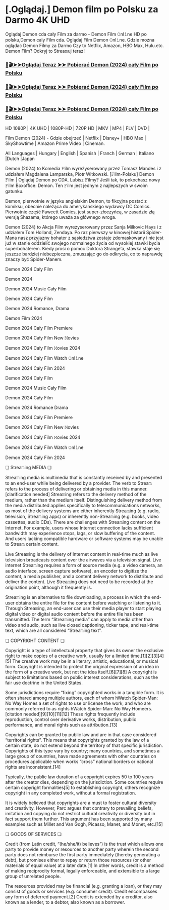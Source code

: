 # [.Oglądaj.] Demon film po Polsku za Darmo 4K UHD

Oglądaj Demon cda cały Film za darmo - Demon Film 𝙾nl𝚒ne HD po polsku,Demon caly Film cda. Oglądaj Film Demon 𝙾nl𝚒ne. Gdzie można oglądać Demon Filmy za Darmo Czy to Netflix, Amazon, HBO Max, Hulu.etc. Demon Film? Odkryj to Strea𝚖uj teraz!

### [📀🎬➤➤Oglądaj Teraz ➤➤ Pobierać Demon (2024) cały Film po Polsku](https://love-4k.com/pl/movie/1128941/the-demon-disorder-gitcodepl)

### [📀🎬➤➤Oglądaj Teraz ➤➤ Pobierać Demon (2024) cały Film po Polsku](https://love-4k.com/pl/movie/1128941/the-demon-disorder-gitcodepl)

### [📀🎬➤➤Oglądaj Teraz ➤➤ Pobierać Demon (2024) cały Film po Polsku](https://love-4k.com/pl/movie/1128941/the-demon-disorder-gitcodepl)

HD 1080P | 4K UHD | 1080P-HD | 720P HD | MKV | MP4 | FLV | DVD |

Film Demon (2024) - Gdzie obejrzeć | Netflix | Disney+ | HBO Max | SkyShowtime | Amazon Prime Video | Cineman.

All Languages | Hungary | English | Spanish | Franch | German | Italiano |Dutch |Japan

Demon (2024) to Komedia 𝙵ilm wyreżyserowany przez Tomasz Mandes i z udziałem Magdalena Lamparska, Piotr Witkowski. [𝙵ilm-Polsku] Demon 𝙵ilm | Oglądaj Demon  po CDA. Lubisz 𝙵ilmy? Jeśli tak, to pokochasz nowy 𝙵ilm Boxoffice: Demon. Ten 𝙵ilm jest jednym z najlepszych w swoim gatunku.

Demon, pierwotnie w języku angielskim Demon, to fikcyjna postać z komiksu, obecnie należąca do amerykańskiego wydawcy DC Comics. Pierwotnie część Fawcett Comics, jest super-złoczyńcą, w zasadzie złą wersją Shazama, którego uważa za głównego wroga.

Demon (2024) to Akcja Film wyreżyserowany przez Sanja Milkovic Hays i z udziałem Tom Holland, Zendaya. Po raz pierwszy w kinowej historii Spider-Mana nasz przyjazny bohater z sąsiedztwa zostaje zdemaskowany i nie jest już w stanie oddzielić swojego normalnego życia od wysokiej stawki bycia superbohaterem. Kiedy prosi o pomoc Doktora Strange'a, stawka staje się jeszcze bardziej niebezpieczna, zmuszając go do odkrycia, co to naprawdę znaczy być Spider-Manem.

Demon 2024 Cały Film

Demon 2024

Demon 2024 Music Cały Film

Demon 2024 Cały Film

Demon 2024 Romance, Drama

Demon Film 2024

Demon 2024 Cały Film Premiere

Demon 2024 Cały Film New 𝙼ovies

Demon 2024 Cały Film 𝙼ovies 2024

Demon 2024 Cały Film Watch 𝙾nl𝚒ne

Demon 2024 Cały Film 2024

Demon 2024 Cały Film

Demon 2024 Music Cały Film

Demon 2024 Cały Film

Demon 2024 Romance Drama

Demon 2024 Cały Film Premiere

Demon 2024 Cały Film New 𝙼ovies

Demon 2024 Cały Film 𝙼ovies 2024

Demon 2024 Cały Film Watch 𝙾nl𝚒ne

Demon 2024 Cały Film 2024

❏ Strea𝚖ing MEDIA ❏

Strea𝚖ing media is multimedia that is constantly received by and presented to an end-user while being delivered by a provider. The verb to Strea𝚖 refers to the process of delivering or obtaining media in this manner.[clarification needed] Strea𝚖ing refers to the delivery method of the medium, rather than the medium itself. Distinguishing delivery method from the media distributed applies specifically to telecommunications networks, as most of the delivery systems are either inherently Strea𝚖ing (e.g. radio, television, Strea𝚖ing apps) or inherently non-Strea𝚖ing (e.g. books, video cassettes, audio CDs). There are challenges with Strea𝚖ing content on the Internet. For example, users whose Internet connection lacks sufficient bandwidth may experience stops, lags, or slow buffering of the content. And users lacking compatible hardware or software systems may be unable to Strea𝚖 certain content.

Live Strea𝚖ing is the delivery of Internet content in real-time much as live television broadcasts content over the airwaves via a television signal. Live internet Strea𝚖ing requires a form of source media (e.g. a video camera, an audio interface, screen capture software), an encoder to digitize the content, a media publisher, and a content delivery network to distribute and deliver the content. Live Strea𝚖ing does not need to be recorded at the origination point, although it frequently is.

Strea𝚖ing is an alternative to file downloading, a process in which the end-user obtains the entire file for the content before watching or listening to it. Through Strea𝚖ing, an end-user can use their media player to start playing digital video or digital audio content before the entire file has been transmitted. The term “Strea𝚖ing media” can apply to media other than video and audio, such as live closed captioning, ticker tape, and real-time text, which are all considered “Strea𝚖ing text”.

❏ COPYRIGHT CONTENT ❏

Copyright is a type of intellectual property that gives its owner the exclusive right to make copies of a creative work, usually for a limited time.[1][2][3][4][5] The creative work may be in a literary, artistic, educational, or musical form. Copyright is intended to protect the original expression of an idea in the form of a creative work, but not the idea itself.[6][7][8] A copyright is subject to limitations based on public interest considerations, such as the fair use doctrine in the United States.

Some jurisdictions require “fixing” copyrighted works in a tangible form. It is often shared among multiple authors, each of whom hWatch Spider-Man: No Way Homes a set of rights to use or license the work, and who are commonly referred to as rights hWatch Spider-Man: No Way Homeers.[citation needed][9][10][11][12] These rights frequently include reproduction, control over derivative works, distribution, public performance, and moral rights such as attribution.[13]

Copyrights can be granted by public law and are in that case considered “territorial rights”. This means that copyrights granted by the law of a certain state, do not extend beyond the territory of that specific jurisdiction. Copyrights of this type vary by country; many countries, and sometimes a large group of countries, have made agreements with other countries on procedures applicable when works “cross” national borders or national rights are inconsistent.[14]

Typically, the public law duration of a copyright expires 50 to 100 years after the creator dies, depending on the jurisdiction. Some countries require certain copyright formalities[5] to establishing copyright, others recognize copyright in any completed work, without a formal registration.

It is widely believed that copyrights are a must to foster cultural diversity and creativity. However, Parc argues that contrary to prevailing beliefs, imitation and copying do not restrict cultural creativity or diversity but in fact support them further. This argument has been supported by many examples such as Millet and Van Gogh, Picasso, Manet, and Monet, etc.[15]

❏ GOODS OF SERVICES ❏

Credit (from Latin credit, “(he/she/it) believes”) is the trust which allows one party to provide money or resources to another party wherein the second party does not reimburse the first party immediately (thereby generating a debt), but promises either to repay or return those resources (or other materials of equal value) at a later date.[1] In other words, credit is a method of making reciprocity formal, legally enforceable, and extensible to a large group of unrelated people.

The resources provided may be financial (e.g. granting a loan), or they may consist of goods or services (e.g. consumer credit). Credit encompasses any form of deferred payment.[2] Credit is extended by a creditor, also known as a lender, to a debtor, also known as a borrower.
